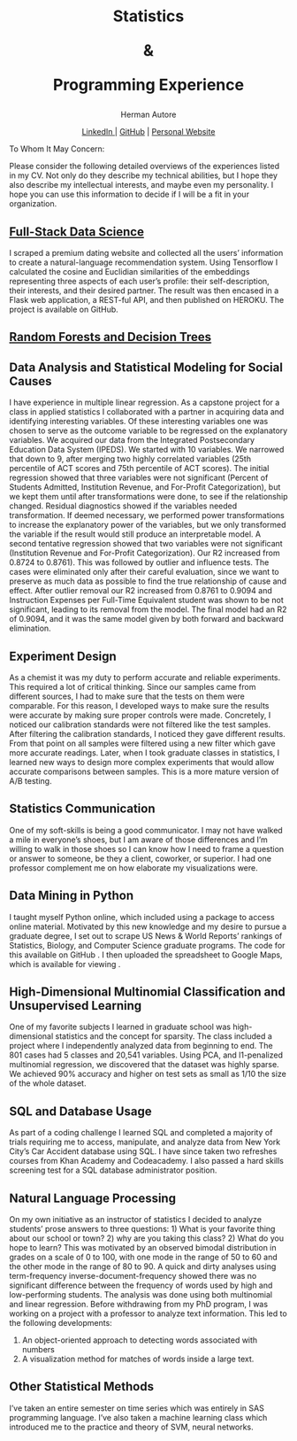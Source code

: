 <div align="center">
  <h1>
    <p>Statistics</p>
    <p>&</p>
    <p>Programming Experience</p>
  </h1>
  <p>Herman Autore</p>
  <a href=https://www.linkedin.com/in/hermanautore/> LinkedIn </a> 
  | <a href="https://github.com/ChemGuy88">GitHub</a> 
  | <a href="https://www.hermanportfolio.blog/">Personal Website</a>
</div>

To Whom It May Concern:

Please consider the following detailed overviews of the experiences listed in my CV. Not only do they describe my technical abilities, but I hope they also describe my intellectual interests, and maybe even my personality. I hope you can use this information to decide if I will be a fit in your organization.

## [Full-Stack Data Science](https://github.com/ChemGuy88/portfolio-recommendation)
I scraped a premium dating website and collected all the users’ information to create a natural-language recommendation system. Using Tensorflow I calculated the cosine and Euclidian similarities of the embeddings representing three aspects of each user’s profile: their self-description, their interests, and their desired partner. The result was then encased in a Flask web application, a REST-ful API, and then published on HEROKU. The project is available on GitHub.

## [Random Forests and Decision Trees](https://github.com/ChemGuy88/portfolio-diabetes)

## Data Analysis and Statistical Modeling for Social Causes
I have experience in multiple linear regression. As a capstone project for a class in applied statistics I collaborated with a partner in acquiring data and identifying interesting variables. Of these interesting variables one was chosen to serve as the outcome variable to be regressed on the explanatory variables. We acquired our data from the Integrated Postsecondary Education Data System  (IPEDS).
We started with 10 variables. We narrowed that down to 9, after merging two highly correlated variables (25th percentile of ACT scores and 75th percentile of ACT scores). The initial regression showed that three variables were not significant (Percent of Students Admitted, Institution Revenue, and For-Profit Categorization), but we kept them until after transformations were done, to see if the relationship changed.
Residual diagnostics showed if the variables needed transformation. If deemed necessary, we performed power transformations to increase the explanatory power of the variables, but we only transformed the variable if the result would still produce an interpretable model. A second tentative regression showed that two variables were not significant (Institution Revenue and For-Profit Categorization). Our R2 increased from 0.8724 to 0.8761). This was followed by outlier and influence tests. The cases were eliminated only after their careful evaluation, since we want to preserve as much data as possible to find the true relationship of cause and effect. After outlier removal our R2 increased from 0.8761 to 0.9094 and Instruction Expenses per Full-Time Equivalent student was shown to be not significant, leading to its removal from the model. The final model had an R2 of 0.9094, and it was the same model given by both forward and backward elimination.

## Experiment Design
As a chemist it was my duty to perform accurate and reliable experiments. This required a lot of critical thinking. Since our samples came from different sources, I had to make sure that the tests on them were comparable. For this reason, I developed ways to make sure the results were accurate by making sure proper controls were made. Concretely, I noticed our calibration standards were not filtered like the test samples. After filtering the calibration standards, I noticed they gave different results. From that point on all samples were filtered using a new filter which gave more accurate readings.
Later, when I took graduate classes in statistics, I learned new ways to design more complex experiments that would allow accurate comparisons between samples. This is a more mature version of A/B testing. 

## Statistics Communication
One of my soft-skills is being a good communicator. I may not have walked a mile in everyone’s shoes, but I am aware of those differences and I’m willing to walk in those shoes so I can know how I need to frame a question or answer to someone, be they a client, coworker, or superior. I had one professor complement me on how elaborate my visualizations were.

## Data Mining in Python
I taught myself Python online, which included using a package to access online material. Motivated by this new knowledge and my desire to pursue a graduate degree, I set out to scrape US News & World Reports’ rankings of Statistics, Biology, and Computer Science graduate programs. The code for this available on GitHub . I then uploaded the spreadsheet to Google Maps, which is available for viewing .

## High-Dimensional Multinomial Classification and Unsupervised Learning
One of my favorite subjects I learned in graduate school was high-dimensional statistics and the concept for sparsity.  The class included a project where I independently analyzed data from beginning to end. The 801 cases had 5 classes and 20,541 variables. Using PCA, and l1-penalized multinomial regression, we discovered that the dataset was highly sparse. We achieved 90% accuracy and higher on test sets as small as 1/10 the size of the whole dataset.

## SQL and Database Usage
As part of a coding challenge I learned SQL and completed a majority of trials requiring me to access, manipulate, and analyze data from New York City’s Car Accident database using SQL. I have since taken two refreshes courses from Khan Academy and Codeacademy. I also passed a hard skills screening test for a SQL database administrator position.

## Natural Language Processing
On my own initiative as an instructor of statistics I decided to analyze students’ prose answers to three questions: 1) What is your favorite thing about our school or town? 2) why are you taking this class? 2) What do you hope to learn? This was motivated by an observed bimodal distribution in grades on a scale of 0 to 100, with one mode in the range of 50 to 60 and the other mode in the range of 80 to 90. A quick and dirty analyses using term-frequency inverse-document-frequency showed there was no significant difference between the frequency of words used by high and low-performing students. The analysis was done using both multinomial and linear regression.
Before withdrawing from my PhD program, I was working on a project with a professor to analyze text information. This led to the following developments: 
1.	An object-oriented approach to detecting words associated with numbers
2.	A visualization method for matches of words inside a large text.

## Other Statistical Methods
I’ve taken an entire semester on time series which was entirely in SAS programming language. I’ve also taken a machine learning class which introduced me to the practice and theory of SVM, neural networks.

